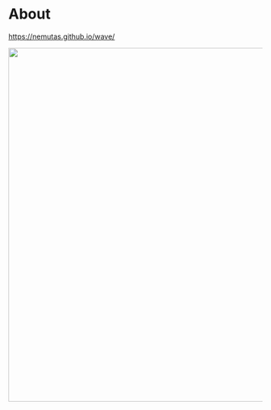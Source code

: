 # About

https://nemutas.github.io/wave/

<img src='https://github.com/nemutas/wave/assets/46724121/b69e9289-6981-44b9-8144-ec462fb2dbbc' alt='' width='700' />
